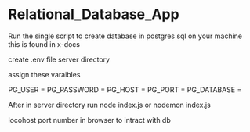 ﻿# Relational_Database_App

Run the single script to create database in postgres sql on your machine this is found in x-docs

create .env file server directory

assign these varaibles

PG_USER = 
PG_PASSWORD = 
PG_HOST = 
PG_PORT = 
PG_DATABASE = 

After in server directory run node index.js or nodemon index.js

locohost port number in browser to intract with db

